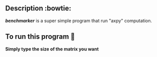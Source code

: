 ## Description :bowtie:
**_benchmarker_** is a super simple program that run "axpy" computation.


## To run this program :eyes:

**Simply type the size of the matrix you want**

